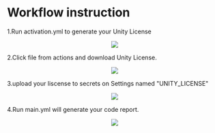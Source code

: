 # Workflow instruction

1.Run activation.yml to generate your Unity License

<p align="center">
  <img src=https://user-images.githubusercontent.com/69992661/143150566-aa50541a-4fd2-4c14-a3d3-8172186390c1.PNG>
</p>

2.Click file from actions and download Unity License.

<p align="center">
  <img src=https://user-images.githubusercontent.com/69992661/143150699-952d4950-04cf-4864-83bf-34624c0a2884.PNG>
</p>

3.upload your liscense to secrets on Settings named "UNITY_LICENSE"

<p align="center">
  <img src=https://user-images.githubusercontent.com/69992661/143150850-9835ee33-cd3c-4dc6-bd60-305269e61f3a.PNG>
</p>

4.Run main.yml will generate your code report.

<p align="center">
  <img src=https://user-images.githubusercontent.com/69992661/143150978-f27a062c-0b7a-43c0-a252-b41e33b75926.PNG>
</p>






